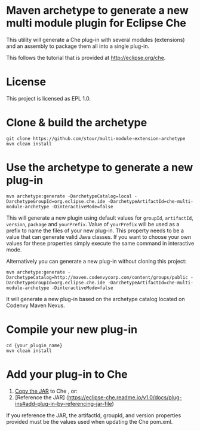 # Maven archetype to generate a new multi module plugin for Eclipse Che
This utility will generate a Che plug-in with several modules (extensions) and an assembly to package them all into a single plug-in.

This follows the tutorial that is provided at http://eclipse.org/che.

# License
This project is licensed as EPL 1.0.

# Clone & build the archetype
    git clone https://github.com/stour/multi-module-extension-archetype
    mvn clean install

# Use the archetype to generate a new plug-in
    mvn archetype:generate -DarchetypeCatalog=local -DarchetypeGroupId=org.eclipse.che.ide -DarchetypeArtifactId=che-multi-module-archetype -DinteractiveMode=false
This will generate a new plugin using default values for `groupId`, `artifactId`, `version`, `package` and `yourPrefix`.
Value of `yourPrefix` will be used as a prefix to name the files of your new plug-in. This property needs to be a value that can generate valid Java classes.
If you want to choose your own values for these properties simply execute the same command in interactive mode.

Alternatively you can generate a new plug-in without cloning this project:
```
mvn archetype:generate -DarchetypeCatalog=http://maven.codenvycorp.com/content/groups/public -DarchetypeGroupId=org.eclipse.che.ide -DarchetypeArtifactId=che-multi-module-archetype -DinteractiveMode=false
```
It will generate a new plug-in based on the archetype catalog located on Codenvy Maven Nexus.

# Compile your new plug-in
    cd {your_plugin_name}
    mvn clean install

# Add your plug-in to Che
1. [Copy the JAR](https://eclipse-che.readme.io/v1.0/docs/plug-ins#add-plug-in-by-copying-jar-file) to Che , or:
2. [Reference the JAR] (https://eclipse-che.readme.io/v1.0/docs/plug-ins#add-plug-in-by-referencing-jar-file)

If you reference the JAR, the artifactId, groupId, and version properties provided must be the values used when updating the Che pom.xml.
